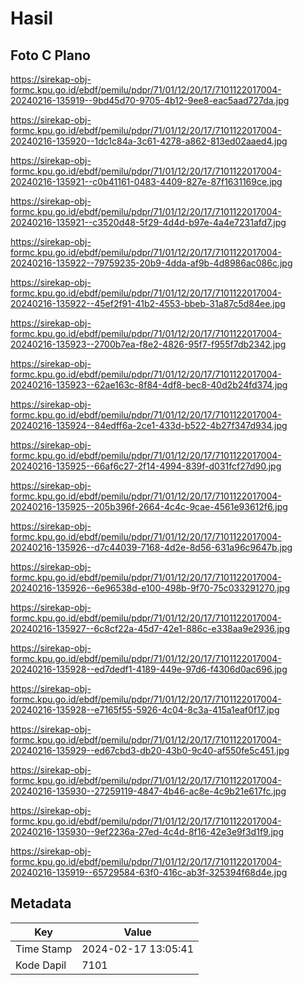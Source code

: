# Hasil

## Foto C Plano

https://sirekap-obj-formc.kpu.go.id/ebdf/pemilu/pdpr/71/01/12/20/17/7101122017004-20240216-135919--9bd45d70-9705-4b12-9ee8-eac5aad727da.jpg

https://sirekap-obj-formc.kpu.go.id/ebdf/pemilu/pdpr/71/01/12/20/17/7101122017004-20240216-135920--1dc1c84a-3c61-4278-a862-813ed02aaed4.jpg

https://sirekap-obj-formc.kpu.go.id/ebdf/pemilu/pdpr/71/01/12/20/17/7101122017004-20240216-135921--c0b41161-0483-4409-827e-87f1631169ce.jpg

https://sirekap-obj-formc.kpu.go.id/ebdf/pemilu/pdpr/71/01/12/20/17/7101122017004-20240216-135921--c3520d48-5f29-4d4d-b97e-4a4e7231afd7.jpg

https://sirekap-obj-formc.kpu.go.id/ebdf/pemilu/pdpr/71/01/12/20/17/7101122017004-20240216-135922--79759235-20b9-4dda-af9b-4d8986ac086c.jpg

https://sirekap-obj-formc.kpu.go.id/ebdf/pemilu/pdpr/71/01/12/20/17/7101122017004-20240216-135922--45ef2f91-41b2-4553-bbeb-31a87c5d84ee.jpg

https://sirekap-obj-formc.kpu.go.id/ebdf/pemilu/pdpr/71/01/12/20/17/7101122017004-20240216-135923--2700b7ea-f8e2-4826-95f7-f955f7db2342.jpg

https://sirekap-obj-formc.kpu.go.id/ebdf/pemilu/pdpr/71/01/12/20/17/7101122017004-20240216-135923--62ae163c-8f84-4df8-bec8-40d2b24fd374.jpg

https://sirekap-obj-formc.kpu.go.id/ebdf/pemilu/pdpr/71/01/12/20/17/7101122017004-20240216-135924--84edff6a-2ce1-433d-b522-4b27f347d934.jpg

https://sirekap-obj-formc.kpu.go.id/ebdf/pemilu/pdpr/71/01/12/20/17/7101122017004-20240216-135925--66af6c27-2f14-4994-839f-d031fcf27d90.jpg

https://sirekap-obj-formc.kpu.go.id/ebdf/pemilu/pdpr/71/01/12/20/17/7101122017004-20240216-135925--205b396f-2664-4c4c-9cae-4561e93612f6.jpg

https://sirekap-obj-formc.kpu.go.id/ebdf/pemilu/pdpr/71/01/12/20/17/7101122017004-20240216-135926--d7c44039-7168-4d2e-8d56-631a96c9647b.jpg

https://sirekap-obj-formc.kpu.go.id/ebdf/pemilu/pdpr/71/01/12/20/17/7101122017004-20240216-135926--6e96538d-e100-498b-9f70-75c033291270.jpg

https://sirekap-obj-formc.kpu.go.id/ebdf/pemilu/pdpr/71/01/12/20/17/7101122017004-20240216-135927--6c8cf22a-45d7-42e1-886c-e338aa9e2936.jpg

https://sirekap-obj-formc.kpu.go.id/ebdf/pemilu/pdpr/71/01/12/20/17/7101122017004-20240216-135928--ed7dedf1-4189-449e-97d6-f4306d0ac696.jpg

https://sirekap-obj-formc.kpu.go.id/ebdf/pemilu/pdpr/71/01/12/20/17/7101122017004-20240216-135928--e7165f55-5926-4c04-8c3a-415a1eaf0f17.jpg

https://sirekap-obj-formc.kpu.go.id/ebdf/pemilu/pdpr/71/01/12/20/17/7101122017004-20240216-135929--ed67cbd3-db20-43b0-9c40-af550fe5c451.jpg

https://sirekap-obj-formc.kpu.go.id/ebdf/pemilu/pdpr/71/01/12/20/17/7101122017004-20240216-135930--27259119-4847-4b46-ac8e-4c9b21e617fc.jpg

https://sirekap-obj-formc.kpu.go.id/ebdf/pemilu/pdpr/71/01/12/20/17/7101122017004-20240216-135930--9ef2236a-27ed-4c4d-8f16-42e3e9f3d1f9.jpg

https://sirekap-obj-formc.kpu.go.id/ebdf/pemilu/pdpr/71/01/12/20/17/7101122017004-20240216-135919--65729584-63f0-416c-ab3f-325394f68d4e.jpg


## Metadata

| Key        | Value               |
| ---------- | ------------------- |
| Time Stamp | 2024-02-17 13:05:41 |
| Kode Dapil | 7101                |



